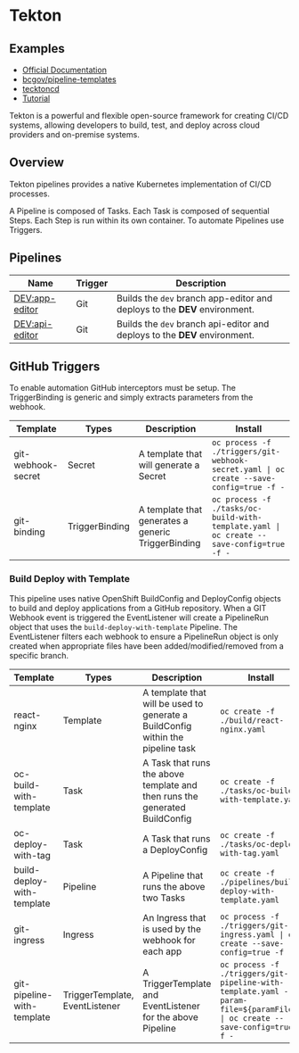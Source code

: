 # Tekton

## Examples

- [Official Documentation](https://tekton.dev/docs/getting-started/)
- [bcgov/pipeline-templates](https://github.com/bcgov/pipeline-templates)
- [tecktoncd](https://github.com/tektoncd)
- [Tutorial](https://www.arthurkoziel.com/tutorial-tekton-triggers-with-github-integration/)

Tekton is a powerful and flexible open-source framework for creating CI/CD systems, allowing developers to build, test, and deploy across cloud providers and on-premise systems.

## Overview

Tekton pipelines provides a native Kubernetes implementation of CI/CD processes.

A Pipeline is composed of Tasks.
Each Task is composed of sequential Steps.
Each Step is run within its own container.
To automate Pipelines use Triggers.

## Pipelines

| Name                                          | Trigger | Description                                                                |
| --------------------------------------------- | ------- | -------------------------------------------------------------------------- |
| [DEV:app-editor](#build-deploy-with-template) | Git     | Builds the `dev` branch app-editor and deploys to the **DEV** environment. |
| [DEV:api-editor](#build-deploy-with-template) | Git     | Builds the `dev` branch api-editor and deploys to the **DEV** environment. |

## GitHub Triggers

To enable automation GitHub interceptors must be setup.
The TriggerBinding is generic and simply extracts parameters from the webhook.

| Template           | Types          | Description                                        | Install                                                                                  |
| ------------------ | -------------- | -------------------------------------------------- | ---------------------------------------------------------------------------------------- |
| git-webhook-secret | Secret         | A template that will generate a Secret             | `oc process -f ./triggers/git-webhook-secret.yaml \| oc create --save-config=true -f -`  |
| git-binding        | TriggerBinding | A template that generates a generic TriggerBinding | `oc process -f ./tasks/oc-build-with-template.yaml \| oc create --save-config=true -f -` |

### Build Deploy with Template

This pipeline uses native OpenShift BuildConfig and DeployConfig objects to build and deploy applications from a GitHub repository.
When a GIT Webhook event is triggered the EventListener will create a PipelineRun object that uses the `build-deploy-with-template` Pipeline.
The EventListener filters each webhook to ensure a PipelineRun object is only created when appropriate files have been added/modified/removed from a specific branch.

| Template                   | Types                          | Description                                                                     | Install                                                                                                                   |
| -------------------------- | ------------------------------ | ------------------------------------------------------------------------------- | ------------------------------------------------------------------------------------------------------------------------- |
| react-nginx                | Template                       | A template that will be used to generate a BuildConfig within the pipeline task | `oc create -f ./build/react-nginx.yaml`                                                                                   |
| oc-build-with-template     | Task                           | A Task that runs the above template and then runs the generated BuildConfig     | `oc create -f ./tasks/oc-build-with-template.yaml`                                                                        |
| oc-deploy-with-tag         | Task                           | A Task that runs a DeployConfig                                                 | `oc create -f ./tasks/oc-deploy-with-tag.yaml`                                                                            |
| build-deploy-with-template | Pipeline                       | A Pipeline that runs the above two Tasks                                        | `oc create -f ./pipelines/build-deploy-with-template.yaml`                                                                |
| git-ingress                | Ingress                        | An Ingress that is used by the webhook for each app                             | `oc process -f ./triggers/git-ingress.yaml \| oc create --save-config=true -f -`                                          |
| git-pipeline-with-template | TriggerTemplate, EventListener | A TriggerTemplate and EventListener for the above Pipeline                      | `oc process -f ./triggers/git-pipeline-with-template.yaml --param-file=${paramFile} \| oc create --save-config=true -f -` |

